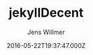 ---
title: jekyllDecent
github: https://github.com/jwillmer/jekyllDecent
demo: https://jwillmer.github.io/jekyllDecent/
author: Jens Willmer
ssg:
  - Jekyll
cms:
  - Markdown
date: 2016-05-22T19:37:47.000Z
description: Blog Template for Jekyll
draft: true
publish_date: '2016-05-22T19:37:47Z'
update_date: '2022-10-30T12:44:14Z'
github_star: 126
github_fork: 123
---